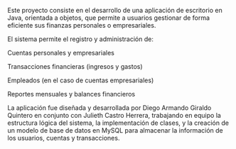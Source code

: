 Este proyecto consiste en el desarrollo de una aplicación de escritorio en Java, orientada a objetos, que permite a usuarios gestionar de forma eficiente sus finanzas personales o empresariales.

El sistema permite el registro y administración de:

Cuentas personales y empresariales

Transacciones financieras (ingresos y gastos)

Empleados (en el caso de cuentas empresariales)

Reportes mensuales y balances financieros

La aplicación fue diseñada y desarrollada por Diego Armando Giraldo Quintero en conjunto con Julieth Castro Herrera, trabajando en equipo la estructura lógica del sistema, la implementación de clases, y la creación de un modelo de base de datos en MySQL para almacenar la información de los usuarios, cuentas y transacciones.
